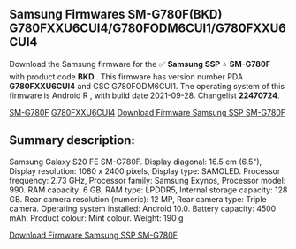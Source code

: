 <h2>Samsung Firmwares SM-G780F(BKD) G780FXXU6CUI4/G780FODM6CUI1/G780FXXU6CUI4</h2>
Download the Samsung firmware for the ✅ <strong>Samsung SSP </strong> ⭐ <strong>SM-G780F</strong> with product code <strong>BKD</strong> . This firmware has version number PDA <strong>G780FXXU6CUI4</strong> and CSC G780FODM6CUI1. The operating system of this firmware is Android R , with build date 2021-09-28. Changelist <strong>22470724</strong>.


[SM-G780F](https://samfirm.shop/samsung/model/SM-G780F)
[G780FXXU6CUI4](https://samfirm.shop/samsung/pda/G780FXXU6CUI4)
[Download Firmware Samsung SSP SM-G780F](https://samfirm.shop/samsung/firmware/460698)
<h2>Summary description:</h2>
<p>Samsung Galaxy S20 FE SM-G780F. Display diagonal: 16.5 cm (6.5"), Display resolution: 1080 x 2400 pixels, Display type: SAMOLED. Processor frequency: 2.73 GHz, Processor family: Samsung Exynos, Processor model: 990. RAM capacity: 6 GB, RAM type: LPDDR5, Internal storage capacity: 128 GB. Rear camera resolution (numeric): 12 MP, Rear camera type: Triple camera. Operating system installed: Android 10.0. Battery capacity: 4500 mAh. Product colour: Mint colour. Weight: 190 g</p>


[Download Firmware Samsung SSP SM-G780F](https://samfirm.shop/samsung/firmware/460698)
